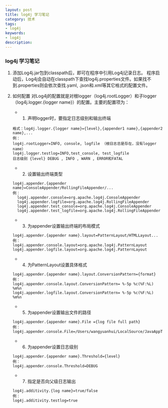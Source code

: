 ```yaml
---
layout: post
title: log4j 学习笔记
category: 技术
tags: 
- log4j
keywords: 
- log4j 
description:
---
```


### log4j 学习笔记
1. 添加Log4j.jar包到classpath后，即可在程序中引用Log4j记录日志。
程序启动后，Log4j会自动在classpath下查找log4j.properties文件。如果找不到.properties则会依次查找.yaml, .json和.xml等其它格式的配置文件。
2. 如何配置
对Log4j的配置就是对根logger（log4j.rootLogger）和子logger（log4j.logger.{logger name}）的配置。主要的配置项为：
	- 1. 声明logger时，要指定日志级别和输出终端
	
	```
	格式：log4j.logger.{logger name}={level},{appender1 name},{appender2 name},...
	例：
	log4j.rootLogger=INFO, console, logfile （根日志总是存在，没有logger name）
	log4j.logger.testlog=INFO,test_console, test_logfile       
	日志级别 {level} DEBUG , INFO , WARN , ERROR和FATAL
	``` 
	
	- 2. 设置输出终端类型
	
	```
	log4j.appender.{appender name}=ConsoleAppender/RollingFileAppender/...
	例：	
      log4j.appender.console=org.apache.log4j.ConsoleAppender
      log4j.appender.logfile=org.apache.log4j.RollingFileAppender
      log4j.appender.test_console=org.apache.log4j.ConsoleAppender
      log4j.appender.test_logfile=org.apache.log4j.RollingFileAppender
	```
	
	- 3. 为appender设置输出终端的布局模式
	
	```
	log4j.appender.{appender name}.layout=PatternLayout/HTMLLayout...
	例：
	log4j.appender.console.layout=org.apache.log4j.PatternLayout
	log4j.appender.logfile.layout=org.apache.log4j.PatternLayout
	```
	
	- 4. 为PatternLayout设置具体格式
	
	```
	log4j.appender.{appender name}.layout.ConversionPattern={format}
	例：
	log4j.appender.console.layout.ConversionPattern= %-5p %c(%F:%L) %m%n
	log4j.appender.logfile.layout.ConversionPattern= %-5p %c(%F:%L) %m%n
	```
	
	- 5. 为appender设置输出文件的路径
	
	```
	log4j.appender.{appender name}.File ={log file full path}
	例：
	log4j.appender.console.File=/Users/wangyuanhui/LocalSource/JavaAppTest/out/debug/rollfile.log
	```
	
	- 6. 为appender设置日志级别
	
	```
	log4j.appender.{appender name}.Threshold={level}
	例：
	log4j.appender.console.Threshold=DEBUG
	```

	- 7. 指定是否向父级日志输出
	
	```
	log4j.additivity.{log name}=true/false
	例：
	log4j.additivity.testlog=true
	```
